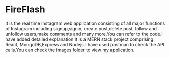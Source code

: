 # FireFlash
  It is the real time Instagram web application consisting of all major functions of Instagram including signup,signin, create post,delete post, follow and unfollow users,make comments and many more.You can refer to the code.I have added detailed explanation.It is a MERN stack project comprising React, MongoDB,Express and Nodejs.I have used postman to check the API calls.You can check the images folder to view my application.
